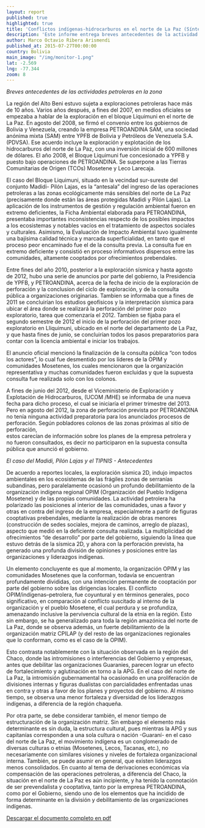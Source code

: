 ```yaml
---
layout: report
published: true
highlighted: true
title: 'Conflictos indígenas-hidrocarburos en el norte de La Paz (Síntesis)'
description: 'Este informe entrega breves antecedentes de la actividad petrolera en la zona y examina el caso del Madidi, Pilón Lajas y el TIPNIS, exponiendo los antecedentes de los conflictos generados debido a estas actividades en estas zonas.'
author: Marco Octavio Ribera Arismendi
published_at: 2015-07-27T00:00:00
country: Bolivia
main_image: "/img/monitor-1.png"
lat: -2.569
lng: -77.344
zoom: 8
---
```

*Breves antecedentes de las actividades petroleras en la zona*

La región del Alto Beni estuvo sujeta a exploraciones petroleras hace más de 10 años.  Varios años después, a fines del 2007, en medios oficiales se 
empezaba a hablar de la  exploración en el bloque Liquimuni en el norte de La Paz. En agosto del 2008, se firmó  el convenio entre los gobiernos de Bolivia y Venezuela, creando la empresa  PETROANDINA SAM, una sociedad anónima mixta (SAM) entre YPFB de Bolivia y  Petróleos de Venezuela S.A. (PDVSA). Ese
acuerdo incluye la exploración y explotación  de los hidrocarburos del norte de La Paz, con una inversión inicial de 600 millones de  dólares. El año 
2008, el Bloque Liquimuni fue concesionado a YPFB y puesto bajo  operaciones de PETROANDINA. Se superpone a las Tierras Comunitarias de Origen (TCOs) 
Mosetene y Leco Larecaja.

El caso del Bloque Liquimuni, situado en la vecindad sur-sureste del conjunto Madidi- Pilón Lajas, es la “antesala” del ingreso de las operaciones
petroleras a las zonas  ecológicamente más sensibles del norte de La Paz (precisamente donde están las áreas  protegidas Madidi y Pilón Lajas). La
aplicación de los instrumentos de gestión y regulación ambiental fueron en extremo deficientes, la Ficha Ambiental elaborada para PETROANDINA,
presentaba importantes inconsistencias respecto de los posibles impactos a los ecosistemas y notables vacíos en el tratamiento de aspectos sociales y
culturales.  Asimismo, la Evaluación de Impacto Ambiental tuvo igualmente una bajísima calidad  técnica y marcada superficialidad, en tanto que el proceso
peor encaminado fue el de  la consulta previa. La consulta fue en extremo deficiente y consistió en proceso  informativos dispersos entre las comunidades, altamente cooptados por ofrecimientos  prebendales.

Entre fines del año 2010, posterior a la exploración sísmica y hasta agosto de 2012, hubo una serie de anuncios por parte del gobierno, la Presidencia de
YPFB, y PETROANDINA, acerca de la fecha de inicio de la exploración de perforación y la conclusion del ciclo de exploración, y de la consulta pública a organizaciones originarias. Tambien se informaba que a fines de 2011 se concluirían los estudios geofísicos y la interpretación sísmica para ubicar el área donde se realizará la perforación del primer pozo exploratorio, tarea que comenzaría el 2012.  Tambien se fijaba para el segundo semestre de 2012 el inicio de la perforación del primer pozo exploratorio en Lliquimuni, ubicado en el norte del departamento de La Paz, y que hasta fines de  junio, se concluirían todos los pasos preparatorios para contar con la licencia ambiental e iniciar los trabajos.

El anuncio oficial mencionó la finalización de la consulta pública “con todos los actores”, lo cual fue desmentido por los líderes de la OPIM y comunidades
Mosetenes, los cuales mencionaron que la organización representativa y muchas comunidades fueron excluidas y que la supuesta consulta fue realizada solo con los colonos.

A fines de junio del 2012, desde el Viceministerio de Exploración  y Explotación de Hidrocarburos, (UCOM /MHE) se informaba  de una nueva fecha para dicho proceso, el cual se iniciaría el primer trimestre del  2013. Pero en agosto del 2012, la zona de perforación prevista por PETROANDINA no tenía ninguna actividad preparatoria para los  anunciados procesos de perforación. Según pobladores colonos de las zonas próximas  al sitio de perforación,  
estos carecían de información sobre los planes de la empresa  petrolera y no fueron consultados, es decir no participaron en la supuesta consulta  pública que anunció el gobierno.

*El caso del Madidi, Pilón Lajas y el TIPNIS - Antecedentes*

De acuerdo a reportes locales, la exploración sísmica 2D, indujo impactos ambientales  en los ecosistemas de las frágiles zonas de serranías  
subandinas, pero paralelamente  ocasionó un profundo debilitamiento de la organización indígena regional OPIM  (Organización del Pueblo Indígena Mosetene) y de las propias comunidades. La  actividad petrolera ha polarizado las posiciones al interior de las comunidades, unas a  favor y otras en contra del ingreso de la empresa, especialmente a partir de figuras  cooptativas prebendales, mediante la realización de obras menores (construcción de  sedes sociales, mejora de caminos, arreglo de plazas), aspecto que medió en la  deficiente consulta realizada. La multiplicidad de ofrecimientos “de desarrollo” por parte del gobierno, siguiendo la  línea que estuvo detrás de la sísmica 2D, y ahora con la perforación prevista, ha generado una profunda división de opiniones y posiciones entre las organizaciones y liderazgos indígenas.

Un elemento concluyente es que al momento, la organización OPIM y las comunidades Mosetenes que la conforman, todavía se encuentran profundamente divididas, con una intención permanente de cooptación por parte del gobierno sobre las dirigencias locales. El conflicto OPIM/indígenas–petrolera, fue coyuntural y en términos generales, poco significativo, en comparación al conflicto suscitado al interno de la organización y el pueblo Mosetene, el cual perdura y se profundiza, amenazando inclusive la pervivencia cultural de la etnia en la región. Esto sin embargo, se ha generalizado para toda la región amazónica del norte de La Paz, donde se observa además, un fuerte debilitamiento de la organización matriz CPILAP (y del resto de las organizaciones regionales que lo conforman, como es el caso de la OPIM). 

Esto contrasta notablemente con la situación observada en la región del Chaco, donde las intromisiones o interferencias del Gobierno y empresas, antes que 
debilitar las organizaciones Guaranies, parecen lograr un efecto de fortalecimiento y aglutinación en torno a la APG. En el caso del norte de La Paz, la intromisión gubernamental ha ocasionado en una proliferación de divisiones internas y figuras dualistas con parcialidades enfrentadas unas en contra y otras a favor de los planes y proyectos del gobierno. Al mismo tiempo, se observa una menor fortaleza y diversidad de los liderazgos indígenas, a diferencia de la región chaqueña. 

Por otra parte, se debe considerar también, el menor tiempo de estructuración de la organización matriz. Sin  embargo el elemento más determinante es sin
duda, la estructura cultural, pues  mientras la APG y sus capitanías corresponden a una sola cultura o nación -Guaraní- en  el caso del norte de 
La Paz, el movimiento indígena es un conglomerado de diversas  culturas o etnias (Mosetenes, Lecos, Tacanas, etc.), no necesariamente con similares  visiones y niveles de fortaleza organizacional interna. También, se puede asumir en general, que existen liderazgos menos consolidados. En cuanto al tema de
derivaciones  económicas vía compensación de las operaciones petroleras, a diferencia del Chaco, la  situación en el norte de La Paz es aún incipiente, y
ha tenido la connotación de ser  prevendalista y cooptativa, tanto por la empresa PETROANDINA, como por el Gobierno,  siendo uno de los elementos que ha
incidido de forma determinante en la división y  debilitamiento de las organizaciones indígenas.

[Descargar el documento completo en pdf](http://lidema.org.bo/documentosPIMA/INF%20COCOON%20NORTE%20DE%20LA%20PAZ%20%202012.pdf)

